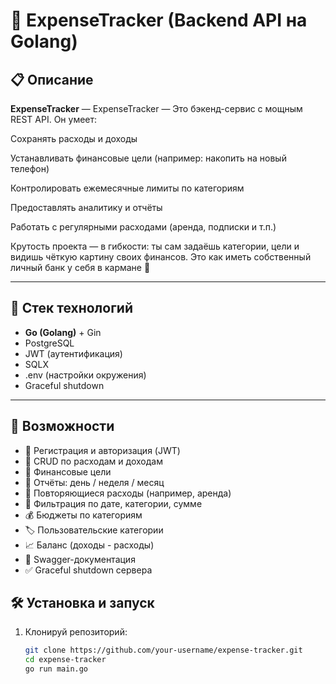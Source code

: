 # 💸 ExpenseTracker (Backend API на Golang)

## 📋 Описание

**ExpenseTracker** — ExpenseTracker — Это бэкенд-сервис с мощным REST API. Он умеет:

Сохранять расходы и доходы

Устанавливать финансовые цели (например: накопить на новый телефон)

Контролировать ежемесячные лимиты по категориям

Предоставлять аналитику и отчёты

Работать с регулярными расходами (аренда, подписки и т.п.)

Крутость проекта — в гибкости: ты сам задаёшь категории, цели и видишь чёткую картину своих финансов. Это как иметь собственный личный банк у себя в кармане 💸



---

## 🚀 Стек технологий

- **Go (Golang)** + Gin
- PostgreSQL
- JWT (аутентификация)
- SQLX
- .env (настройки окружения)
- Graceful shutdown

---


## 🚀 Возможности

- 🔐 Регистрация и авторизация (JWT)
- 💸 CRUD по расходам и доходам
- 🎯 Финансовые цели
- 🧾 Отчёты: день / неделя / месяц
- 📅 Повторяющиеся расходы (например, аренда)
- 📂 Фильтрация по дате, категории, сумме
- 💰 Бюджеты по категориям
- 🏷️ Пользовательские категории
- 📈 Баланс (доходы - расходы)
- 🔄 Swagger-документация
- ✅ Graceful shutdown сервера


## 🛠 Установка и запуск

1. Клонируй репозиторий:
   ```bash
   git clone https://github.com/your-username/expense-tracker.git
   cd expense-tracker
   go run main.go
   ```
